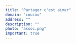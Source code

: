 ```yaml
---
title: "Partager c'est aimer"
domain: "coucou"
address: ""
description: ""
photo: "assoc.png"
important: true
---
```

